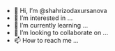 - 👋 Hi, I’m @shahrizodaxursanova
- 👀 I’m interested in ...
- 🌱 I’m currently learning ...
- 💞️ I’m looking to collaborate on ...
- 📫 How to reach me ...

<!---
shahrizodaxursanova/shahrizodaxursanova is a ✨ special ✨ repository because its `README.md` (this file) appears on your GitHub profile.
You can click the Preview link to take a look at your changes.
--->
